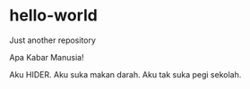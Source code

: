# hello-world
Just another repository

Apa Kabar Manusia!

Aku HIDER. Aku suka makan darah.
Aku tak suka pegi sekolah.
